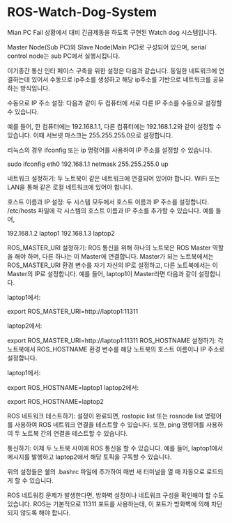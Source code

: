# ROS-Watch-Dog-System

Mian PC Fail 상황에서 대비 긴급제동을 하도록 구현된 Watch dog 시스템입니다. 

Master Node(Sub PC)와 Slave Node(Main PC)로 구성되어 있으며, serial control node는 sub PC에서 실행시킵니다. 

이기종간 통신 인터 페이스 구축을 위한 설정은 다음과 같습니다. 동일한 네트워크에 연결하는데 있어서 수동으로 ip주소를 생성하고 해당 ip주소를 기반으로 네트워크를 공유하는 방식입니다. 

수동으로 IP 주소 설정: 다음과 같이 두 컴퓨터에 서로 다른 IP 주소를 수동으로 설정할 수 있습니다. 

예를 들어, 한 컴퓨터에는 192.168.1.1, 다른 컴퓨터에는 192.168.1.2와 같이 설정할 수 있습니다. 이때 서브넷 마스크는 255.255.255.0으로 설정합니다.

리눅스의 경우 ifconfig 또는 ip 명령어를 사용하여 IP 주소를 설정할 수 있습니다. 

sudo ifconfig eth0 192.168.1.1 netmask 255.255.255.0 up

네트워크 설정하기: 두 노트북이 같은 네트워크에 연결되어 있어야 합니다. WiFi 또는 LAN을 통해 같은 로컬 네트워크에 있어야 합니다.

호스트 이름과 IP 설정: 두 시스템 모두에서 호스트 이름과 IP 주소를 설정합니다. /etc/hosts 파일에 각 시스템의 호스트 이름과 IP 주소를 추가할 수 있습니다. 예를 들어,


192.168.1.2 laptop1
192.168.1.3 laptop2

ROS_MASTER_URI 설정하기: ROS 통신을 위해 하나의 노트북은 ROS Master 역할을 해야 하며, 다른 하나는 이 Master에 연결합니다. Master가 되는 노트북에서는 ROS_MASTER_URI 환경 변수를 자기 자신의 IP로 설정하고, 다른 노트북에서는 이 Master의 IP로 설정합니다. 예를 들어, laptop1이 Master라면 다음과 같이 설정합니다.

laptop1에서:

export ROS_MASTER_URI=http://laptop1:11311

laptop2에서:

export ROS_MASTER_URI=http://laptop1:11311
ROS_HOSTNAME 설정하기: 각 노트북에서 ROS_HOSTNAME 환경 변수를 해당 노트북의 호스트 이름이나 IP 주소로 설정합니다.

laptop1에서:

export ROS_HOSTNAME=laptop1
laptop2에서:

export ROS_HOSTNAME=laptop2

ROS 네트워크 테스트하기: 설정이 완료되면, rostopic list 또는 rosnode list 명령어를 사용하여 ROS 네트워크 연결을 테스트할 수 있습니다. 또한, ping 명령어를 사용하여 두 노트북 간의 연결을 테스트할 수 있습니다.

통신하기: 이제 두 노트북 사이에 ROS 통신을 할 수 있습니다. 예를 들어, laptop1에서 메시지를 발행하고 laptop2에서 해당 토픽을 구독할 수 있습니다.

위의 설정들은 쉘의 .bashrc 파일에 추가하여 매번 새 터미널을 열 때 자동으로 로드되게 할 수 있습니다.

ROS 네트워킹 문제가 발생한다면, 방화벽 설정이나 네트워크 구성을 확인해야 할 수도 있습니다. ROS는 기본적으로 11311 포트를 사용하는데, 이 포트가 방화벽에 의해 차단되지 않도록 해야 합니다.

